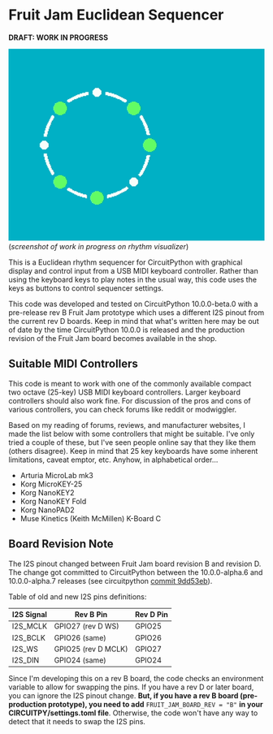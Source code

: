 <!-- SPDX-License-Identifier: MIT -->
<!-- SPDX-FileCopyrightText: Copyright 2025 Sam Blenny -->
# Fruit Jam Euclidean Sequencer

**DRAFT: WORK IN PROGRESS**

![screenshot of rhythm visualizer](wip-screenshot.png)
(*screenshot of work in progress on rhythm visualizer*)

This is a Euclidean rhythm sequencer for CircuitPython with graphical display
and control input from a USB MIDI keyboard controller. Rather than using the
keyboard keys to play notes in the usual way, this code uses the keys as
buttons to control sequencer settings.

This code was developed and tested on CircuitPython 10.0.0-beta.0 with a
pre-release rev B Fruit Jam prototype which uses a different I2S pinout from
the current rev D boards. Keep in mind that what's written here may be out of
date by the time CircuitPython 10.0.0 is released and the production revision
of the Fruit Jam board becomes available in the shop.


## Suitable MIDI Controllers

This code is meant to work with one of the commonly available compact two
octave (25-key) USB MIDI keyboard controllers. Larger keyboard controllers
should also work fine. For discussion of the pros and cons of various
controllers, you can check forums like reddit or modwiggler.

Based on my reading of forums, reviews, and manufacturer websites, I made the
list below with some controllers that might be suitable. I've only tried a
couple of these, but I've seen people online say that they like them (others
disagree). Keep in mind that 25 key keyboards have some inherent limitations,
caveat emptor, etc. Anyhow, in alphabetical order...

- Arturia MicroLab mk3
- Korg MicroKEY-25
- Korg NanoKEY2
- Korg NanoKEY Fold
- Korg NanoPAD2
- Muse Kinetics (Keith McMillen) K-Board C


## Board Revision Note

The I2S pinout changed between Fruit Jam board revision B and revision D. The
change got committed to CircuitPython between the 10.0.0-alpha.6 and
10.0.0-alpha.7 releases (see circuitpython
[commit 9dd53eb](https://github.com/adafruit/circuitpython/commit/9dd53eb6c34994dc7ef7e2a4f21dfd7c7d8dbbd9)).

Table of old and new I2S pins definitions:

| I2S Signal | Rev B Pin           | Rev D Pin |
| ---------- | ------------------- | --------- |
| I2S_MCLK   | GPIO27 (rev D WS)   | GPIO25    |
| I2S_BCLK   | GPIO26 (same)       | GPIO26    |
| I2S_WS     | GPIO25 (rev D MCLK) | GPIO27    |
| I2S_DIN    | GPIO24 (same)       | GPIO24    |

Since I'm developing this on a rev B board, the code checks an environment
variable to allow for swapping the pins.  If you have a rev D or later board,
you can ignore the I2S pinout change. **But, if you have a rev B board
(pre-production prototype), you need to add** `FRUIT_JAM_BOARD_REV = "B"` **in
your CIRCUITPY/settings.toml file**. Otherwise, the code won't have any way to
detect that it needs to swap the I2S pins.
